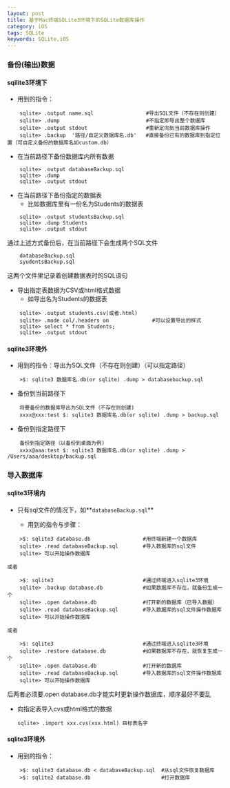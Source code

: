 ```yaml
---
layout: post
title: 基于Mac终端SQLite3环境下的SQLite数据库操作
category: iOS
tags: SQLite
keywords: SQLite,iOS
---
```

### 备份(输出)数据 

#### sqilite3环境下

- 用到的指令：

```
    sqlite> .output name.sql                 #导出SQL文件（不存在则创建）
    sqlite> .dump                            #不指定即导出整个数据库 
    sqlite> .output stdout                   #重新定向到当前数据库操作
    sqlite> .backup  '路径/自定义数据库名.db'   #直接备份已有的数据库到指定位置（可自定义备份的数据库名如custom.db）
```
    
- 在当前路径下备份数据库内所有数据
     
```
    sqlite> .output databaseBackup.sql
    sqlite> .dump    
    sqlite> .output stdout
```     

* 在当前路径下备份指定的数据表
    * 比如数据库里有一份名为Students的数据表
    
```
    sqlite> .output studentsBackup.sql
    sqlite> .dump Students
    sqlite> .output stdout
```
    
通过上述方式备份后，在当前路径下会生成两个SQL文件
    
```
    databaseBackup.sql
    syudentsBackup.sql
```            
这两个文件里记录着创建数据表时的SQL语句 
    
* 导出指定表数据为CSV或html格式数据
    * 如导出名为Students的数据表
        
```
    sqlite> .output students.csv(或者.html)
    sqlite> .mode col/.headers on              #可以设置导出的样式
    sqlite> select * from Students;     
    sqlite> .output stdout
```            
    
#### sqilite3环境外

* 用到的指令：导出为SQL文件（不存在则创建）（可以指定路径）

~~~
    >$: sqlite3 数据库名.db(or sqlite) .dump > databasebackup.sql
~~~

* 备份到当前路径下
    
```
    将要备份的数据库导出为SQL文件（不存在则创建)
    xxxx@xxx:test $: sqlite3 数据库名.db(or sqlite) .dump > backup.sql
```

* 备份到指定路径下

```    
    备份到指定路径（以备份到桌面为例)
    xxxx@aaa:test $: sqlite3 数据库名.db(or sqlite) .dump > /Users/aaa/desktop/backup.sql
```


### 导入数据库

#### sqlite3环境内
   
* 只有sql文件的情况下，如**`databaseBackup.sql`**
    
    * 用到的指令与步骤：
    
```
    >$: sqlite3 database.db                 #用终端新建一个数据库
    sqlite> .read databaseBackup.sql        #导入数据库的sql文件
    sqlite> 可以开始操作数据库 
```   
`或者`

```
    >$: sqlite3                             #通过终端进入sqlite3环境
    sqlite> .backup database.db             #如果数据库不存在，就备份生成一个
    sqlite> .open database.db               #打开新的数据库（已导入数据）
    sqlite> .read databaseBackup.sql        #导入数据库的sql文件操作数据库
    sqlite> 可以开始操作数据库
```
   
`或者`

```
    >$: sqlite3                             #通过终端进入sqlite3环境
    sqlite> .restore database.db            #如果数据库不存在，就恢复生成一个
    sqlite> .open database.db               #打开新的数据库
    sqlite> .read databaseBackup.sql        #导入数据库的sql文件操作数据库
    sqlite> 可以开始操作数据库
```
后两者必须要.open database.db才能实时更新操作数据库，顺序最好不要乱

- 向指定表导入cvs或html格式的数据
    
    `sqlite> .import xxx.cvs(xxx.html) 目标表名字`  

#### sqlite3环境外

* 用到的指令：

```
    >$: sqlite3 database.db < databaseBackup.sql  #从sql文件恢复数据库
    >$: sqlite2 database.db                       #打开数据库
```




